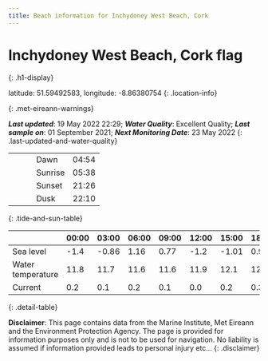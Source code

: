 ```yaml
---
title: Beach information for Inchydoney West Beach, Cork
---
```

# Inchydoney West Beach, Cork <span class="material-icons blue-flag" alt="This a Blue Flag beach">flag</span>
{: .h1-display}

latitude: 51.59492583, longitude: -8.86380754
{: .location-info}


{: .met-eireann-warnings}

___Last updated___: 19 May 2022 22:29; ___Water Quality___: Excellent Quality;
___Last sample on___: 01 September 2021; ___Next Monitoring Date___: 23 May 2022
{: .last-updated-and-water-quality}

|   |   |   |   |   |
|---|---|---|---|---|
|   |   |   | Dawn  | 04:54 |
|   |   |   | Sunrise  | 05:38 |
|   |   |   | Sunset  | 21:26 |
|   |   |   | Dusk  | 22:10 |
{: .tide-and-sun-table}

<div></div>

| | 00:00 | 03:00 | 06:00 | 09:00 | 12:00 | 15:00 | 18:00 | 21:00 |
|---|---|---|---|---|---|---|---|---|
| Sea level | -1.4 | -0.86 | 1.16 | 0.77| -1.2 | -1.01 | 0.99 | 1.01 |
| Water temperature | 11.8 | 11.7 | 11.6 | 11.6 | 11.9 | 12.1 | 12.0 | 12.0 |
| Current | 0.2 | 0.1 | 0.2 | 0.1 | 0.0| 0.2 | 0.3 | 0.1 |
{: .detail-table}

__Disclaimer__: This page contains data from the Marine Institute,
Met Eireann and the Environment Protection Agency. The page is provided for
information purposes only and is not to be used for navigation. No liability
is assumed if information provided leads to personal injury etc...
{: .disclaimer}